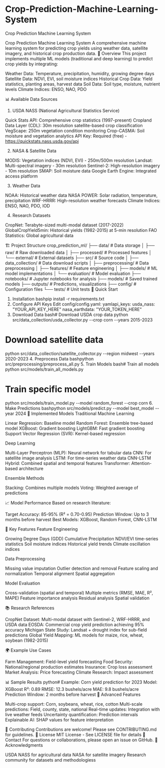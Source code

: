 # Crop-Prediction-Machine-Learning-System
Crop Prediction Machine Learning System

Crop Prediction Machine Learning System
A comprehensive machine learning system for predicting crop yields using weather data, satellite imagery, and historical crop production data.
🌾 Overview
This project implements multiple ML models (traditional and deep learning) to predict crop yields by integrating:

Weather Data: Temperature, precipitation, humidity, growing degree days
Satellite Data: NDVI, EVI, soil moisture indices
Historical Crop Data: Yield statistics, planting areas, harvest data
Soil Data: Soil type, moisture, nutrient levels
Climate Indices: ENSO, NAO, PDO

📊 Available Data Sources
1. USDA NASS (National Agricultural Statistics Service)

Quick Stats API: Comprehensive crop statistics (1997-present)
Cropland Data Layer (CDL): 30m resolution satellite-based crop classification
VegScape: 250m vegetation condition monitoring
Crop-CASMA: Soil moisture and vegetation analytics
API Key: Required (free) - https://quickstats.nass.usda.gov/api

2. NASA & Satellite Data

MODIS: Vegetation indices (NDVI, EVI) - 250m/500m resolution
Landsat: Multi-spectral imagery - 30m resolution
Sentinel-2: High-resolution imagery - 10m resolution
SMAP: Soil moisture data
Google Earth Engine: Integrated access platform

3. Weather Data

NOAA: Historical weather data
NASA POWER: Solar radiation, temperature, precipitation
WRF-HRRR: High-resolution weather forecasts
Climate Indices: ENSO, NAO, PDO, IOD

4. Research Datasets

CropNet: Terabyte-sized multi-modal dataset (2017-2022)
GlobalCropYield5min: Historical yields (1982-2015) at 5-min resolution
FAO Statistics: Global agricultural data

🏗️ Project Structure
crop_prediction_ml/
├── data/                  # Data storage
│   ├── raw/              # Raw downloaded data
│   ├── processed/        # Processed features
│   └── external/         # External datasets
├── src/                  # Source code
│   ├── data_collection/  # Data download scripts
│   ├── preprocessing/    # Data preprocessing
│   ├── features/         # Feature engineering
│   ├── models/          # ML model implementations
│   └── evaluation/      # Model evaluation
├── notebooks/           # Jupyter notebooks for analysis
├── models/             # Saved trained models
├── outputs/            # Predictions, visualizations
├── config/             # Configuration files
└── tests/              # Unit tests
🚀 Quick Start
1. Installation
bashpip install -r requirements.txt
2. Configure API Keys
Edit config/config.yaml:
yamlapi_keys:
  usda_nass: "YOUR_API_KEY_HERE"
  nasa_earthdata: "YOUR_TOKEN_HERE"
3. Download Data
bash# Download USDA crop data
python src/data_collection/usda_collector.py --crop corn --years 2015-2023

# Download satellite data
python src/data_collection/satellite_collector.py --region midwest --years 2020-2023
4. Preprocess Data
bashpython src/preprocessing/preprocess_all.py
5. Train Models
bash# Train all models
python src/models/train_all_models.py

# Train specific model
python src/models/train_model.py --model random_forest --crop corn
6. Make Predictions
bashpython src/models/predict.py --model best_model --year 2024
🤖 Implemented Models
Traditional Machine Learning

Linear Regression: Baseline model
Random Forest: Ensemble tree-based model
XGBoost: Gradient boosting
LightGBM: Fast gradient boosting
Support Vector Regression (SVR): Kernel-based regression

Deep Learning

Multi-Layer Perceptron (MLP): Neural network for tabular data
CNN: For satellite image analysis
LSTM: For time-series weather data
CNN-LSTM Hybrid: Combined spatial and temporal features
Transformer: Attention-based architecture

Ensemble Methods

Stacking: Combines multiple models
Voting: Weighted average of predictions

📈 Model Performance
Based on research literature:

Target Accuracy: 85-95% (R² = 0.70-0.95)
Prediction Window: Up to 3 months before harvest
Best Models: XGBoost, Random Forest, CNN-LSTM

🔧 Key Features
Feature Engineering

Growing Degree Days (GDD)
Cumulative Precipitation
NDVI/EVI time-series statistics
Soil moisture indices
Historical yield trends
Climate oscillation indices

Data Preprocessing

Missing value imputation
Outlier detection and removal
Feature scaling and normalization
Temporal alignment
Spatial aggregation

Model Evaluation

Cross-validation (spatial and temporal)
Multiple metrics (RMSE, MAE, R², MAPE)
Feature importance analysis
Residual analysis
Spatial validation

📚 Research References

CropNet Dataset: Multi-modal dataset with Sentinel-2, WRF-HRRR, and USDA data
EOSDA: Commercial crop yield prediction achieving 95% accuracy
Michigan State Study: Landsat + drought index for sub-field predictions
Global Yield Mapping: ML models for maize, rice, wheat, soybean (1982-2015)

🌍 Example Use Cases

Farm Management: Field-level yield forecasting
Food Security: National/regional production estimates
Insurance: Crop loss assessment
Market Analysis: Price forecasting
Climate Research: Impact assessment

📊 Sample Results
python# Example: Corn yield prediction for 2023
Model: XGBoost
R²: 0.89
RMSE: 12.3 bushels/acre
MAE: 9.8 bushels/acre
Prediction Window: 2 months before harvest
🔬 Advanced Features

Multi-crop support: Corn, soybeans, wheat, rice, cotton
Multi-scale predictions: Field, county, state, national
Real-time updates: Integration with live weather feeds
Uncertainty quantification: Prediction intervals
Explainable AI: SHAP values for feature interpretation

🤝 Contributing
Contributions are welcome! Please see CONTRIBUTING.md for guidelines.
📝 License
MIT License - See LICENSE file for details
📧 Contact
For questions or collaborations, please open an issue on GitHub.
🙏 Acknowledgments

USDA NASS for agricultural data
NASA for satellite imagery
Research community for datasets and methodologiess
